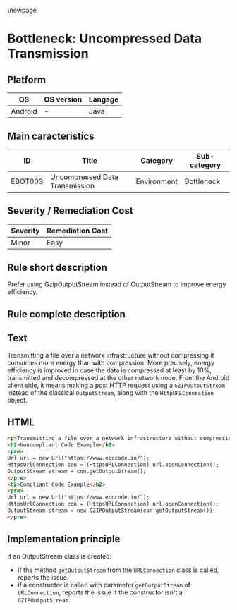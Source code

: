 \newpage

# Bottleneck: Uncompressed Data Transmission

## Platform

|   OS          |  OS version  |  Langage  |
|---------------|--------------|-----------|
|  Android      |      -       |  Java     |

## Main caracteristics

|   ID     | Title                          | Category    | Sub-category   |
|----------|--------------------------------|-------------|----------------|
| EBOT003  | Uncompressed Data Transmission | Environment | Bottleneck     |

## Severity / Remediation Cost
  
|  Severity  | Remediation Cost |
|------------|------------------|
| Minor      |      Easy        |

## Rule short description

Prefer using GzipOutputStream instead of OutputStream to improve energy efficiency.

## Rule complete description

## Text

Transmitting a file over a network infrastructure without compressing it consumes more
energy than with compression. More precisely, energy efficiency is improved in case the
data is compressed at least by 10%, transmitted and decompressed at the other network node.
From the Android client side, it means making a post HTTP request using a `GZIPOutputStream`
instead of the classical `OutputStream`, along with the `HttpURLConnection` object.

## HTML

```html
<p>Transmitting a file over a network infrastructure without compressing it consumes more energy than with compression. More precisely, energy efficiency is improved in case the data is compressed at least by 10%, transmitted and decompressed at the other network node. From the Android client side, it means making a post HTTP request using a <code>GZIPOutputStream</code> instead of the classical OutputStream, along with the <code>HttpURLConnection</code> object.</p>
<h2>Noncompliant Code Example</h2>
<pre>
Url url = new Url("https://www.ecocode.io/");
HttpsUrlConnection con = (HttpsURLConnection) url.openConnection();
OutputStream stream = con.getOutputStream();
</pre>
<h2>Compliant Code Example</h2>
<pre>
Url url = new Url("https://www.ecocode.io/");
HttpsUrlConnection con = (HttpsURLConnection) url.openConnection();
OutputStream stream = new GZIPOutputStream(con.getOutputStream());
</pre>
```

## Implementation principle

If an OutputStream class is created:

- if the method `getOutputStream` from the `URLConnection` class is called, reports the issue.
- if a constructor is called with parameter `getOutputStream` of `URLConnection`, reports the issue if the constructor isn't a `GZIPOutputStream`.
